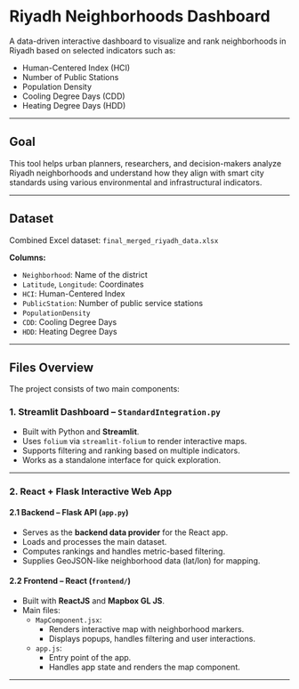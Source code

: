 # Riyadh Neighborhoods Dashboard

A data-driven interactive dashboard to visualize and rank neighborhoods in Riyadh based on selected indicators such as:

- Human-Centered Index (HCI)
- Number of Public Stations
- Population Density
- Cooling Degree Days (CDD)
- Heating Degree Days (HDD)

---

##  Goal

This tool helps urban planners, researchers, and decision-makers analyze Riyadh neighborhoods and understand how they align with smart city standards using various environmental and infrastructural indicators.

---

##  Dataset

Combined Excel dataset: `final_merged_riyadh_data.xlsx`

**Columns:**

- `Neighborhood`: Name of the district
- `Latitude`, `Longitude`: Coordinates
- `HCI`: Human-Centered Index
- `PublicStation`: Number of public service stations
- `PopulationDensity`
- `CDD`: Cooling Degree Days
- `HDD`: Heating Degree Days

---

##  Files Overview

The project consists of two main components:

### 1.  Streamlit Dashboard – `StandardIntegration.py`

- Built with Python and **Streamlit**.
- Uses `folium` via `streamlit-folium` to render interactive maps.
- Supports filtering and ranking based on multiple indicators.
- Works as a standalone interface for quick exploration.

---

### 2.  React + Flask Interactive Web App

#### 2.1  Backend – Flask API (`app.py`)

- Serves as the **backend data provider** for the React app.
- Loads and processes the main dataset.
- Computes rankings and handles metric-based filtering.
- Supplies GeoJSON-like neighborhood data (lat/lon) for mapping.

#### 2.2  Frontend – React (`frontend/`)

- Built with **ReactJS** and **Mapbox GL JS**.
- Main files:
  - `MapComponent.jsx`:  
    - Renders interactive map with neighborhood markers.  
    - Displays popups, handles filtering and user interactions.
  - `app.js`:  
    - Entry point of the app.  
    - Handles app state and renders the map component.

---

